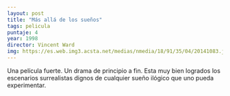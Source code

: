 ```yaml
---
layout: post
title: "Más allá de los sueños"
tags: pelicula
puntaje: 4
year: 1998
director: Vincent Ward
img: https://es.web.img3.acsta.net/medias/nmedia/18/91/35/04/20141083.jpg
---
```


Una película fuerte. Un drama de principio a fin. Esta muy bien logrados los escenarios surrealistas dignos de cualquier sueño ilógico que uno pueda experimentar.

